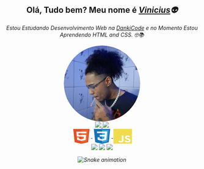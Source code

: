 
<div>
  
  <h2 align="center">Olá, Tudo bem? Meu nome é <a href="https://www.instagram.com.ygbvinny"><i>Vinicius<i></a>👽</h2>
   
  <p align="center">Estou Estudando Desenvolvimento Web na <a href="https://cursos.dankicode.com/"><i>DankiCode</i></a>
     e no Momento Estou Aprendendo HTML and CSS. 🤓📚 <br>
  
</div>
    
<div align="center">
  <img align="center" alt="vinny-pic" height="200" style="border-radius: 100px;" src="iconvinny.png">
    
<div align="center">
  
  <a href="https://github.com/ygbvinny">
  <img height="180em" src="https://github-readme-stats.vercel.app/api?username=ygbvinny&show_icons=true&theme=midnight-purple&include_all_commits=true&count_private=true"/>
    <img height="150em" src="https://github-readme-stats.vercel.app/api/top-langs/?username=ygbvinny&layout=compact&langs_count=7&theme=midnight-purple"/>

</div>
 
<div align="center" style="display: inline_block">
  
  <img align="center" alt="Vinny-HTML" height="40" width="50" src="https://raw.githubusercontent.com/devicons/devicon/master/icons/html5/html5-original.svg">
  <img align="center" alt="Vinny-CSS" height="40" width="50" src="https://raw.githubusercontent.com/devicons/devicon/master/icons/css3/css3-original.svg">
  <img align="center" alt="Vinny-Js" height="40" width="50" src="https://raw.githubusercontent.com/devicons/devicon/master/icons/javascript/javascript-plain.svg">
  
</div>
  
<div align="center"> 
  <a href="https://www.youtube.com/c/YGBVINNY" target="_blank"><img src="https://img.shields.io/badge/YouTube-FF0000?style=for-the-badge&logo=youtube&logoColor=white" target="_blank"></a>
  <a href="https://instagram.com/ygbvinny" target="_blank"><img src="https://img.shields.io/badge/-Instagram-%23E4405F?style=for-the-badge&logo=instagram&logoColor=white" target="_blank"></a>
  <a href="https://www.linkedin.com/in/ygbvinny/" target="_blank"><img src="https://img.shields.io/badge/-LinkedIn-%230077B5?style=for-the-badge&logo=linkedin&logoColor=white" target="_blank"></a> 
  
  ![Snake animation](https://github.com/ygbvinny/ygbvinny/blob/output/github-contribution-grid-snake.svg)
  
</div>

